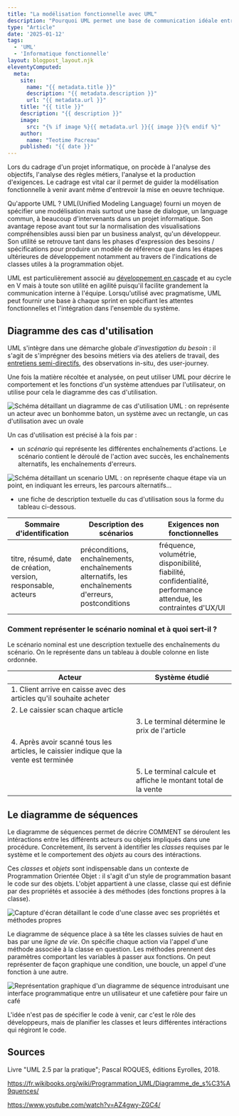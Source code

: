 ```yaml
---
title: "La modélisation fonctionnelle avec UML"
description: "Pourquoi UML permet une base de communication idéale entre étude fonctionnelle et développement lors d'un projet informatique"
type: "Article"
date: '2025-01-12'
tags: 
  - 'UML'
  - 'Informatique fonctionnelle'
layout: blogpost_layout.njk
eleventyComputed:
  meta:
    site:
      name: "{{ metadata.title }}"
      description: "{{ metadata.description }}"
      url: "{{ metadata.url }}"
    title: "{{ title }}"
    description: "{{ description }}"
    image:
      src: "{% if image %}{{ metadata.url }}{{ image }}{% endif %}"
    author:
      name: "Teotime Pacreau"
    published: "{{ date }}"
---
```


Lors du cadrage d'un projet informatique, on procède à l'analyse des objectifs, l'analyse des règles métiers, l'analyse et la production d'exigences. Le cadrage est vital car il permet de guider la modélisation fonctionnelle à venir avant même d'entrevoir la mise en oeuvre technique.

Qu'apporte UML ? UML(Unified Modeling Language) fourni un moyen de spécifier une modélisation mais surtout une base de dialogue, un language commun, à beaucoup d'intervenants dans un projet informatique. Son avantage repose avant tout sur la normalisation des visualisations compréhensibles aussi bien par un business analyst, qu'un développeur. Son utilité se retrouve tant dans les phases d'expression des besoins / spécifications pour produire un modèle de référence que dans les étapes ultérieures de développement notamment au travers de l'indications de classes utiles à la programmation objet.

UML est particulièrement associé au [développement en cascade](../methodes-gestion-de-projet-informatique/) et au cycle en V mais à toute son utilité en agilité puisqu'il facilite grandement la communication interne à l'équipe. Lorsqu'utilisé avec pragmatisme, UML peut fournir une base à chaque sprint en spécifiant les attentes fonctionnelles et l'intégration dans l'ensemble du système.

## Diagramme des cas d'utilisation

UML s'intègre dans une démarche globale *d'investigation du besoin* : il s'agit de s'imprégner des besoins métiers via des ateliers de travail, des [entretiens semi-directifs](../../essais/challenger-pratiques-transformation-organisationelle-par-le-design-de-services/), des observations in-situ, des user-journey.

Une fois la matière récoltée et analysée, on peut utiliser UML pour décrire le comportement et les fonctions d'un système attendues par l'utilisateur, on utilise pour cela le diagramme des cas d'utilisation.

![Schéma détaillant un diagramme de cas d'utilisation UML : on représente un acteur avec un bonhomme baton, un système avec un rectangle, un cas d'utilisation avec un ovale](/img/uml_diagramme_cas_dutilisation.webp "Exemple minimal de diagramme de cas d'utilisation UML")

Un cas d'utilisation est précisé à la fois par :

- un *scénario* qui représente les différentes enchaînements d'actions. Le scénario contient le déroulé de l'action avec succès, les enchaînements alternatifs, les enchaînements  d'erreurs.

![Schéma détaillant un scenario UML : on représente chaque étape via un point, en indiquant les erreurs, les parcours alternatifs...](/img/uml_scenario_cas_dutilisation.webp "Exemple minimal de scénario de cas d'utilisation UML")

- une fiche de description textuelle du cas d'utilisation sous la forme du tableau ci-dessous.

Sommaire d'identification | Description des scénarios | Exigences non fonctionnelles |
-- | -- | -- |
titre, résumé, date de création, version, responsable, acteurs | préconditions, enchaînements, enchaînements alternatifs, les enchaînements d'erreurs, postconditions | fréquence, volumétrie, disponibilité, fiabilité, confidentialité, performance attendue, les contraintes d'UX/UI |

### Comment représenter le **scénario nominal** et à quoi sert-il ?

Le scénario nominal est une description textuelle des enchaînements du scénario. On le représente dans un tableau à double colonne en liste ordonnée.

Acteur | Système étudié |
-- | -- |
| 1. Client arrive en caisse avec des articles qu'il souhaite acheter | |
| 2. Le caissier scan chaque article | |
| | 3. Le terminal détermine le prix de l'article |
| 4. Après avoir scanné tous les articles, le caissier indique que la vente est terminée |  |
| | 5. Le terminal calcule et affiche le montant total de la vente |

## Le diagramme de séquences

Le diagramme de séquences permet de décrire COMMENT se déroulent les intéractions entre les différents acteurs ou objets impliqués dans une procédure.
Concrètement, ils servent à identifier les *classes* requises par le système et le comportement des *objets* au cours des intéractions.

Ces *classes* et *objets* sont indispensable dans un contexte de Programmation Orientée Objet : il s'agit d'un style de programmation basant le code sur des objets. L'objet appartient à une classe, classe qui est définie par des propriétés et associée à des méthodes (des fonctions propres à la classe).

![Capture d'écran détaillant le code d'une classe avec ses propriétés et méthodes propres](/img/poo_classe.png "Une classe en code, extrait de la vidéo de Julien Code (source en bas de page)")

Le diagramme de séquence place à sa tête les classes suivies de haut en bas par une *ligne de vie*. On spécifie chaque action via l'appel d'une méthode associée à la classe en question. Les méthodes prennent des paramètres comportant les variables à passer aux fonctions. On peut représenter de façon graphique une condition, une boucle, un appel d'une fonction à une autre.

![Représentation graphique d'un diagramme de séquence introduisant une interface programmatique entre un utilisateur et une cafetière pour faire un café](/img/uml_diagramme_sequence.webp "Exemple de diagramme de séquence UML")

L'idée n'est pas de spécifier le code à venir, car c'est le rôle des développeurs, mais de planifier les classes et leurs différentes intéractions qui régiront le code.

## Sources

Livre "UML 2.5 par la pratique"; Pascal ROQUES, éditions Eyrolles, 2018.

<https://fr.wikibooks.org/wiki/Programmation_UML/Diagramme_de_s%C3%A9quences/>

<https://www.youtube.com/watch?v=AZ4gwy-ZGC4/>